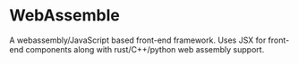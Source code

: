 # WebAssemble
A webassembly/JavaScript based front-end framework. Uses JSX for front-end components along with rust/C++/python web assembly support.
